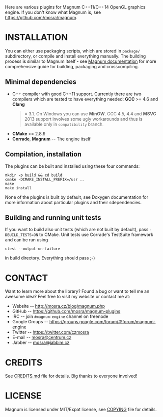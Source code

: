Here are various plugins for Magnum C++11/C++14 OpenGL graphics engine. If you
don't know what Magnum is, see https://github.com/mosra/magnum.

INSTALLATION
============

You can either use packaging scripts, which are stored in `package/`
subdirectory, or compile and install everything manually. The building process
is similar to Magnum itself - see [Magnum documentation](http://mosra.cz/blog/magnum-doc/)
for more comprehensive guide for building, packaging and crosscompiling.

Minimal dependencies
--------------------

*   C++ compiler with good C++11 support. Currently there are two compilers
    which are tested to have everything needed: **GCC** >= 4.6 and **Clang**
    >= 3.1. On Windows you can use **MinGW**. GCC 4.5, 4.4 and **MSVC** 2013
    support involves some ugly workarounds and thus is available only in
    `compatibility` branch.
*   **CMake** >= 2.8.9
*   **Corrade**, **Magnum** -- The engine itself

Compilation, installation
-------------------------

The plugins can be built and installed using these four commands:

    mkdir -p build && cd build
    cmake -DCMAKE_INSTALL_PREFIX=/usr ..
    make
    make install

None of the plugins is built by default, see Doxygen documentation for more
information about particular plugins and their sdependencies.

Building and running unit tests
-------------------------------

If you want to build also unit tests (which are not built by default), pass
`-DBUILD_TESTS=ON` to CMake. Unit tests use Corrade's TestSuite framework and
can be run using

    ctest --output-on-failure

in build directory. Everything should pass ;-)

CONTACT
=======

Want to learn more about the library? Found a bug or want to tell me an awesome
idea? Feel free to visit my website or contact me at:

*   Website -- http://mosra.cz/blog/magnum.php
*   GitHub -- https://github.com/mosra/magnum-plugins
*   IRC -- join `#magnum-engine` channel on freenode
*   Google Groups -- https://groups.google.com/forum/#!forum/magnum-engine
*   Twitter -- https://twitter.com/czmosra
*   E-mail -- mosra@centrum.cz
*   Jabber -- mosra@jabbim.cz

CREDITS
=======

See [CREDITS.md](CREDITS.md) file for details. Big thanks to everyone involved!

LICENSE
=======

Magnum is licensed under MIT/Expat license, see [COPYING](COPYING) file for
details.

